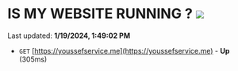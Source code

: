 # IS MY WEBSITE RUNNING ? [![](https://img.shields.io/static/v1?label=Sponsor&message=%E2%9D%A4&logo=GitHub&color=%23fe8e86)](https://github.com/sponsors/<username>)

Last updated: **1/19/2024, 1:49:02 PM**

- `GET` [https://youssefservice.me](https://youssefservice.me) - **Up** (305ms)
